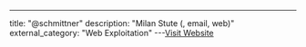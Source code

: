 ---
title: "@schmittner"
description: "Milan Stute (, email, web)"
external_category: "Web Exploitation"
---[Visit Website](https://github.com/schmittner)

